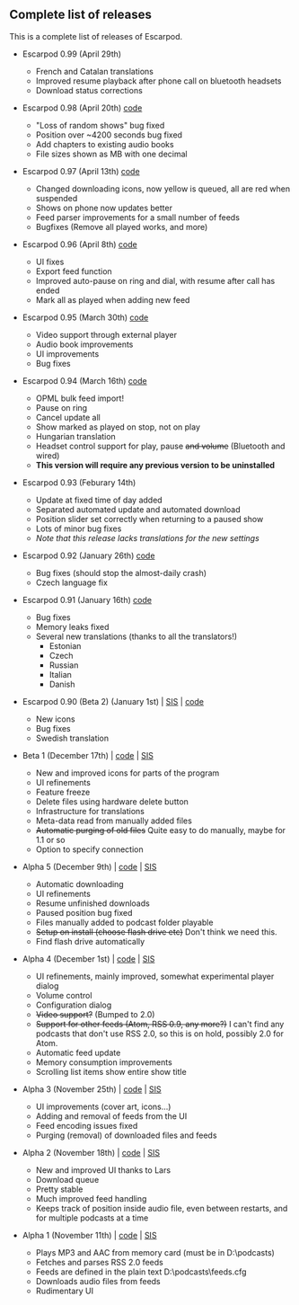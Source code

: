 ## Complete list of releases ##

This is a complete list of releases of Escarpod.

  * Escarpod 0.99 (April 29th)
    * French and Catalan translations
    * Improved resume playback after phone call on bluetooth headsets
    * Download status corrections

  * Escarpod 0.98 (April 20th) [code](http://bergamot.googlecode.com/svn/Podcast/tags/v098)
    * "Loss of random shows" bug fixed
    * Position over ~4200 seconds bug fixed
    * Add chapters to existing audio books
    * File sizes shown as MB with one decimal

  * Escarpod 0.97 (April 13th) [code](http://bergamot.googlecode.com/svn/Podcast/tags/v097)
    * Changed downloading icons, now yellow is queued, all are red when suspended
    * Shows on phone now updates better
    * Feed parser improvements for a small number of feeds
    * Bugfixes (Remove all played works, and more)

  * Escarpod 0.96 (April 8th) [code](http://bergamot.googlecode.com/svn/Podcast/tags/v096)
    * UI fixes
    * Export feed function
    * Improved auto-pause on ring and dial, with resume after call has ended
    * Mark all as played when adding new feed

  * Escarpod 0.95 (March 30th) [code](http://bergamot.googlecode.com/svn/Podcast/tags/v095)
    * Video support through external player
    * Audio book improvements
    * UI improvements
    * Bug fixes

  * Escarpod 0.94 (March 16th) [code](http://bergamot.googlecode.com/svn/Podcast/tags/v094)
    * OPML bulk feed import!
    * Pause on ring
    * Cancel update all
    * Show marked as played on stop, not on play
    * Hungarian translation
    * Headset control support for play, pause ~~and volume~~ (Bluetooth and wired)
    * **This version will require any previous version to be uninstalled**

  * Escarpod 0.93 (Feburary 14th)
    * Update at fixed time of day added
    * Separated automated update and automated download
    * Position slider set correctly when returning to a paused show
    * Lots of minor bug fixes
    * _Note that this release lacks translations for the new settings_

  * Escarpod 0.92 (January 26th) [code](http://bergamot.googlecode.com/svn/Podcast/tags/v092)
    * Bug fixes (should stop the almost-daily crash)
    * Czech language fix

  * Escarpod 0.91 (January 16th) [code](http://bergamot.googlecode.com/svn/Podcast/tags/v091)
    * Bug fixes
    * Memory leaks fixed
    * Several new translations (thanks to all the translators!)
      * Estonian
      * Czech
      * Russian
      * Italian
      * Danish

  * Escarpod 0.90 (Beta 2) (January 1st) | [SIS](http://bergamot.googlecode.com/svn/Podcast/tags/beta2/group/Podcast_udeb_signed.sis) | [code](http://bergamot.googlecode.com/svn/Podcast/tags/beta2)
    * New icons
    * Bug fixes
    * Swedish translation

  * Beta 1 (December 17th) | [code](http://bergamot.googlecode.com/svn/Podcast/tags/beta1) | [SIS](http://bergamot.googlecode.com/svn/Podcast/tags/beta1/group/Podcast_udeb_signed.sis)
    * New and improved icons for parts of the program
    * UI refinements
    * Feature freeze
    * Delete files using hardware delete button
    * Infrastructure for translations
    * Meta-data read from manually added files
    * ~~Automatic purging of old files~~ Quite easy to do manually, maybe for 1.1 or so
    * Option to specify connection

  * Alpha 5 (December 9th) | [code](http://bergamot.googlecode.com/svn/Podcast/tags/alpha5) | [SIS](http://bergamot.googlecode.com/svn/Podcast/tags/alpha5/group/Podcast_udeb_signed.sis)
    * Automatic downloading
    * UI refinements
    * Resume unfinished downloads
    * Paused position bug fixed
    * Files manually added to podcast folder playable
    * ~~Setup on install (choose flash drive etc)~~ Don't think we need this.
    * Find flash drive automatically

  * Alpha 4 (December 1st) | [code](http://bergamot.googlecode.com/svn/Podcast/tags/alpha4) | [SIS](http://bergamot.googlecode.com/svn/Podcast/tags/alpha4/group/Podcast_udeb_signed.sis)
    * UI refinements, mainly improved, somewhat experimental player dialog
    * Volume control
    * Configuration dialog
    * ~~Video support?~~ (Bumped to 2.0)
    * ~~Support for other feeds (Atom, RSS 0.9, any more?)~~ I can't find any podcasts that don't use RSS 2.0, so this is on hold, possibly 2.0 for Atom.
    * Automatic feed update
    * Memory consumption improvements
    * Scrolling list items show entire show title

  * Alpha 3 (November 25th) | [code](http://bergamot.googlecode.com/svn/Podcast/tags/alpha3) | [SIS](http://bergamot.googlecode.com/svn/Podcast/tags/alpha3/group/Podcast_udeb_signed.sis)
    * UI improvements (cover art, icons...)
    * Adding and removal of feeds from the UI
    * Feed encoding issues fixed
    * Purging (removal) of downloaded files and feeds

  * Alpha 2 (November 18th) |  [code](http://bergamot.googlecode.com/svn/Podcast/tags/alpha2) | [SIS](http://bergamot.googlecode.com/svn/Podcast/tags/alpha2/group/Podcast_udeb_signed.sis)
    * New and improved UI thanks to Lars
    * Download queue
    * Pretty stable
    * Much improved feed handling
    * Keeps track of position inside audio file, even between restarts, and for multiple podcasts at a time

  * Alpha 1 (November 11th) |  [code](http://bergamot.googlecode.com/svn/Podcast/tags/alpha1) | [SIS](http://bergamot.googlecode.com/svn/Podcast/tags/alpha1/group/Podcast_udeb_signed.sis)
    * Plays MP3 and AAC from memory card (must be in D:\podcasts)
    * Fetches and parses RSS 2.0 feeds
    * Feeds are defined in the plain text D:\podcasts\feeds.cfg
    * Downloads audio files from feeds
    * Rudimentary UI